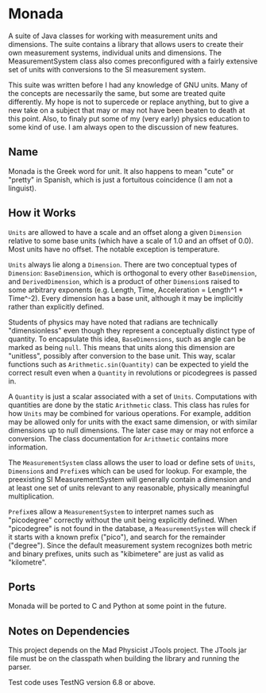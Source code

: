 Monada
======

A suite of Java classes for working with measurement units and dimensions. The suite contains a library that allows users to create their own measurement systems, individual units and dimensions. The MeasurementSystem class also comes preconfigured with a fairly extensive set of units with conversions to the SI measurement system.

This suite was written before I had any knowledge of GNU units. Many of the concepts are necessarily the same, but some are treated quite differently. My hope is not to supercede or replace anything, but to give a new take on a subject that may or may not have been beaten to death at this point. Also, to finaly put some of my (very early) physics education to some kind of use. I am always open to the discussion of new features.

Name
----

Monada is the Greek word for unit. It also happens to mean "cute" or "pretty" in Spanish, which is just a fortuitous coincidence (I am not a linguist).

How it Works
------------

`Units` are allowed to have a scale and an offset along a given `Dimension` relative to some base units (which have a scale of 1.0 and an offset of 0.0). Most units have no offset. The notable exception is temperature.

`Units` always lie along a `Dimension`. There are two conceptual types of `Dimension`: `BaseDimension`, which is orthogonal to every other `BaseDimension`, and `DerivedDimension`, which is a product of other `Dimension`s raised to some arbitrary exponents (e.g. Length, Time, Acceleration = Length^1 * Time^-2). Every dimension has a base unit, although it may be implicitly rather than explicitly defined.

Students of physics may have noted that radians are technically "dimensionless" even though they represent a conceptually distinct type of quantity. To encapsulate this idea, `BaseDimensions`, such as angle can be marked as being `null`. This means that units along this dimension are "unitless", possibly after conversion to the base unit. This way, scalar functions such as `Arithmetic.sin(Quantity)` can be expected to yield the correct result even when a `Quantity` in revolutions or picodegrees is passed in.

A `Quantity` is just a scalar associated with a set of `Units`. Computations with quantities are done by the static `Arithmetic` class. This class has rules for how `Units` may be combined for various operations. For example, addition may be allowed only for units with the exact same dimension, or with similar dimensions up to null dimensions. The later case may or may not enforce a conversion. The class documentation for `Arithmetic` contains more information.

The `MeasurementSystem` class allows the user to load or define sets of `Units`, `Dimension`s and `Prefix`es which can be used for lookup. For example, the preexisting SI MeasurementSystem will generally contain a dimension and at least one set of units relevant to any reasonable, physically meaningful multiplication.

`Prefix`es allow a `MeasurementSystem` to interpret names such as "picodegree" correctly without the unit being explicitly defined. When "picodegree" is not found in the database, a `MeasurementSystem` will check if it starts with a known prefix ("pico"), and search for the remainder ("degree"). Since the default measurement system recognizes both metric and binary prefixes, units such as "kibimetere" are just as valid as "kilometre".

Ports
-----

Monada will be ported to C and Python at some point in the future.

Notes on Dependencies
---------------------

This project depends on the Mad Physicist JTools project. The JTools jar file must be on the classpath when building the library and running the parser.

Test code uses TestNG version 6.8 or above.
